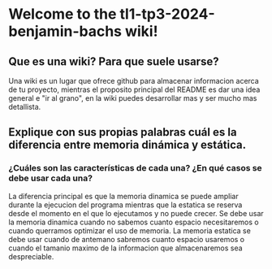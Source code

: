 # Welcome to the tl1-tp3-2024-benjamin-bachs wiki!
## Que es una wiki? Para que suele usarse?
Una wiki es un lugar que ofrece github para almacenar informacion acerca de tu proyecto, mientras el proposito principal del README es dar una idea general e "ir al grano", en la wiki puedes desarrollar mas y ser mucho mas detallista.
## Explique con sus propias palabras cuál es la diferencia entre memoria dinámica y estática. 
### ¿Cuáles son las características de cada una? ¿En qué casos se debe usar cada una?
La diferencia principal es que la memoria dinamica se puede ampliar durante la ejecucion del programa mientras que la estatica se reserva desde el momento en el que lo ejecutamos y no puede crecer.
Se debe usar la memoria dinamica cuando no sabemos cuanto espacio necesitaremos o cuando querramos optimizar el uso de memoria.
La memoria estatica se debe usar cuando de antemano sabremos cuanto espacio usaremos o cuando el tamanio maximo de la informacion que almacenaremos sea despreciable.